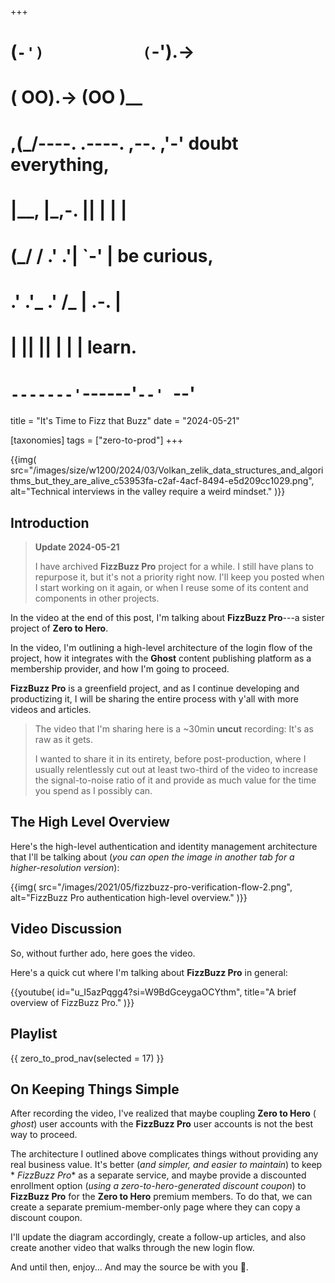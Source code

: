 +++
#   (`-')           (`-').->
#   ( OO).->        (OO )__
# ,(_/----. .----. ,--. ,'-' doubt everything,
# |__,    |\_,-.  ||  | |  |
#  (_/   /    .' .'|  `-'  | be curious,
#  .'  .'_  .'  /_ |  .-.  |
# |       ||      ||  | |  | learn.
# `-------'`------'`--' `--'

title = "It's Time to Fizz that Buzz"
date = "2024-05-21"

[taxonomies]
tags = ["zero-to-prod"]
+++

{{img(
  src="/images/size/w1200/2024/03/Volkan_zelik_data_structures_and_algorithms_but_they_are_alive_c53953fa-c2af-4acf-8494-e5d209cc1029.png",
  alt="Technical interviews in the valley require a weird mindset."
)}}

## Introduction

> **Update 2024-05-21**
>
> I have archived **FizzBuzz Pro** project for a while. I still have plans
> to repurpose it, but it's not a priority right now. I'll keep you posted
> when I start working on it again, or when I reuse some of its content
> and components in other projects.

In the video at the end of this post, I'm talking about **FizzBuzz Pro**---a
sister project of **Zero to Hero**.

In the video, I'm outlining a high-level architecture of the login flow of the
project, how it integrates with the **Ghost** content publishing platform as a
membership provider, and how I'm going to proceed.

**FizzBuzz Pro** is a greenfield project, and as I continue developing and
productizing it, I will be sharing the entire process with y'all with more
videos and articles.

> The video that I'm sharing here is a ~30min **uncut** recording: It's as raw
> as it gets.
>
> I wanted to share it in its entirety, before post-production, where I usually
> relentlessly cut out at least two-third of the video to increase the
> signal-to-noise ratio of it and provide as much value for the time you spend as
> I possibly can.

## The High Level Overview

Here's the high-level authentication and identity management architecture that
I'll be talking about (*you can open the image in another tab for a
higher-resolution version*):

{{img(
  src="/images/2021/05/fizzbuzz-pro-verification-flow-2.png",
  alt="FizzBuzz Pro authentication high-level overview."
)}}

## Video Discussion

So, without further ado, here goes the video.

Here's a quick cut where I'm talking about **FizzBuzz Pro** in general:

{{youtube(
  id="u_I5azPqgg4?si=W9BdGceygaOCYthm",
  title="A brief overview of FizzBuzz Pro."
)}}

## Playlist

{{ zero_to_prod_nav(selected = 17) }}

## On Keeping Things Simple

After recording the video, I've realized that maybe coupling **Zero to Hero** (
_ghost_) user accounts with the **FizzBuzz Pro** user accounts is not the best
way to proceed.

The architecture I outlined above complicates things without providing any real
business value. It's better (*and simpler, and easier to maintain*) to keep *
*FizzBuzz Pro** as a separate service, and maybe provide a discounted enrollment
option (*using a zero-to-hero-generated discount coupon*) to **FizzBuzz Pro**
for the **Zero to Hero** premium members. To do that, we can create a separate
premium-member-only page where they can copy a discount coupon.

I'll update the diagram accordingly, create a follow-up articles, and also
create another video that walks through the new login flow.

And until then, enjoy... And may the source be with you 🦄.
